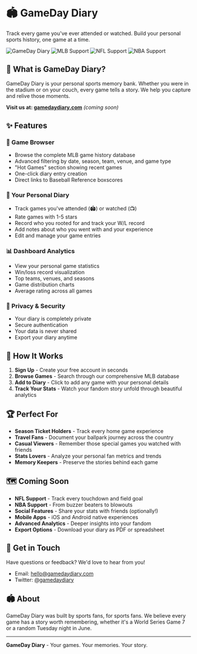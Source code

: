 # 🏟️ GameDay Diary

Track every game you've ever attended or watched. Build your personal sports history, one game at a time.

![GameDay Diary](https://img.shields.io/badge/version-1.0.0-blue)
![MLB Support](https://img.shields.io/badge/MLB-Live-green)
![NFL Support](https://img.shields.io/badge/NFL-Coming%20Soon-yellow)
![NBA Support](https://img.shields.io/badge/NBA-Coming%20Soon-orange)

## 🎯 What is GameDay Diary?

GameDay Diary is your personal sports memory bank. Whether you were in the stadium or on your couch, every game tells a story. We help you capture and relive those moments.

**Visit us at: [gamedaydiary.com](https://gamedaydiary.com)** *(coming soon)*

## ✨ Features

### 📖 Game Browser
- Browse the complete MLB game history database
- Advanced filtering by date, season, team, venue, and game type
- "Hot Games" section showing recent games
- One-click diary entry creation
- Direct links to Baseball Reference boxscores

### 📔 Your Personal Diary
- Track games you've attended (🏟️) or watched (📺)
- Rate games with 1-5 stars
- Record who you rooted for and track your W/L record
- Add notes about who you went with and your experience
- Edit and manage your game entries

### 📊 Dashboard Analytics
- View your personal game statistics
- Win/loss record visualization
- Top teams, venues, and seasons
- Game distribution charts
- Average rating across all games

### 🔐 Privacy & Security
- Your diary is completely private
- Secure authentication
- Your data is never shared
- Export your diary anytime

## 📱 How It Works

1. **Sign Up** - Create your free account in seconds
2. **Browse Games** - Search through our comprehensive MLB database
3. **Add to Diary** - Click to add any game with your personal details
4. **Track Your Stats** - Watch your fandom story unfold through beautiful analytics

## 🏆 Perfect For

- **Season Ticket Holders** - Track every home game experience
- **Travel Fans** - Document your ballpark journey across the country
- **Casual Viewers** - Remember those special games you watched with friends
- **Stats Lovers** - Analyze your personal fan metrics and trends
- **Memory Keepers** - Preserve the stories behind each game

## 🗺️ Coming Soon

- **NFL Support** - Track every touchdown and field goal
- **NBA Support** - From buzzer beaters to blowouts
- **Social Features** - Share your stats with friends (optionally!)
- **Mobile Apps** - iOS and Android native experiences
- **Advanced Analytics** - Deeper insights into your fandom
- **Export Options** - Download your diary as PDF or spreadsheet

## 💬 Get in Touch

Have questions or feedback? We'd love to hear from you!

- Email: hello@gamedaydiary.com
- Twitter: [@gamedaydiary](https://twitter.com/gamedaydiary)

## 🏟️ About

GameDay Diary was built by sports fans, for sports fans. We believe every game has a story worth remembering, whether it's a World Series Game 7 or a random Tuesday night in June.

---

**GameDay Diary** - Your games. Your memories. Your story.
